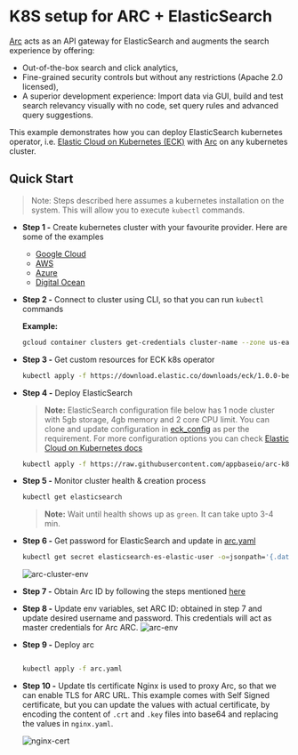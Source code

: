 # K8S setup for ARC + ElasticSearch

[Arc](https://arc-site.netlify.com) acts as an API gateway for ElasticSearch and augments the search experience by offering:

- Out-of-the-box search and click analytics,
- Fine-grained security controls but without any restrictions (Apache 2.0 licensed),
- A superior development experience: Import data via GUI, build and test search relevancy visually with no code, set query rules and advanced query suggestions.

This example demonstrates how you can deploy ElasticSearch kubernetes operator, i.e. [Elastic Cloud on Kubernetes (ECK)](https://www.elastic.co/guide/en/cloud-on-k8s/current/k8s-overview.html) with [Arc](https://arc-site.netlify.com/) on any kubernetes cluster.

## Quick Start

> Note: Steps described here assumes a kubernetes installation on the system. This will allow you to execute `kubectl` commands.

- **Step 1 -** Create kubernetes cluster with your favourite provider. Here are some of the examples

  - [Google Cloud](https://cloud.google.com/kubernetes-engine/docs/how-to/creating-a-cluster)
  - [AWS](https://aws.amazon.com/kubernetes/)
  - [Azure](https://azure.microsoft.com/en-in/services/kubernetes-service/)
  - [Digital Ocean](https://www.digitalocean.com/products/kubernetes/)

- **Step 2 -** Connect to cluster using CLI, so that you can run `kubectl` commands

  **Example:**

  ```bash
  gcloud container clusters get-credentials cluster-name --zone us-east1-b --project test
  ```

- **Step 3 -** Get custom resources for ECK k8s operator

  ```bash
  kubectl apply -f https://download.elastic.co/downloads/eck/1.0.0-beta1/all-in-one.yaml
  ```

- **Step 4 -** Deploy ElasticSearch

  > **Note:** ElasticSearch configuration file below has 1 node cluster with 5gb storage, 4gb memory and 2 core CPU limit. You can clone and update configuration in [eck_config](https://github.com/appbaseio/arc-k8s/blob/master/eck_config.yaml) as per the requirement. For more configuration options you can check [Elastic Cloud on Kubernetes docs](https://www.elastic.co/guide/en/cloud-on-k8s/current/k8s-overview.html)

  ```bash
  kubectl apply -f https://raw.githubusercontent.com/appbaseio/arc-k8s/master/eck_config.yaml
  ```

- **Step 5 -** Monitor cluster health & creation process

  ```bash
  kubectl get elasticsearch

  ```

  > **Note:** Wait until health shows up as `green`. It can take upto 3-4 min.

- **Step 6 -** Get password for ElasticSearch and update in [arc.yaml](https://github.com/appbaseio/arc-k8s/blob/master/arc.yaml)

  ```bash
  kubectl get secret elasticsearch-es-elastic-user -o=jsonpath='{.data.elastic}' | base64 --decode
  ```

  ![arc-cluster-env](https://i.imgur.com/4OXfxQC.png)

- **Step 7 -** Obtain Arc ID by following the steps mentioned [here](https://docs.appbase.io/docs/hosting/BYOC/#how-to-create-arc-instance)

- **Step 8 -** Update env variables, set ARC ID: obtained in step 7 and update desired username and password. This credentials will act as master credentials for Arc ARC.
  ![arc-env](https://i.imgur.com/cC7sxUP.png)

- **Step 9 -** Deploy arc

  ```bash

  kubectl apply -f arc.yaml
  ```

- **Step 10 -** Update tls certificate
  Nginx is used to proxy Arc, so that we can enable TLS for ARC URL. This example comes with Self Signed certificate, but you can update the values with actual certificate, by encoding the content of `.crt` and `.key` files into base64 and replacing the values in `nginx.yaml`.

  ![nginx-cert](https://i.imgur.com/6UkZwMC.png)
